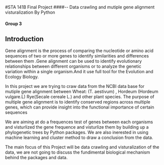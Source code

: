 #STA 141B Final Project
####-- Data crawling and mutiple gene alignment visturalization By Python
#### Group 3 
## Introduction

Gene alignment is the process of comparing the nucleotide or amino acid sequences of two or more genes to identify similarities and differences between them .Gene alignment can be used to identify evolutionary relationships between different organisms or to analyze the genetic variation within a single organism.And it use full tool for the Evolution and Ecology Biology.

In this project we are trying to craw data from the NCBI data base for mutiple gene alignment between Wheat: (T. aestivum) , Hordeum (Hordeum vulgare.L) Rye(Secale cereale L.) and other plant species. The purpose of multiple gene alignment is to identify conserved regions across multiple genes, which can provide insight into the functional importance of certain sequences 

We are aiming at do a frequences test of genes between each organisms and visturlized the gene frequence and visturlize them by building up a phylogenetic trees by Python packages. We are also inerested in using machine learning and cluster method to draw a conclusion from the data.

The main focus of this Project will be data crawling and visturalization of the data, we are not going to discuss the fundimental biological mechanism behind the packages and data.
